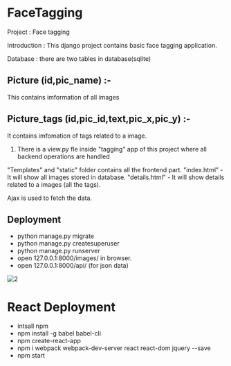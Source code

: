 # FaceTagging


Project : Face tagging

Introduction : This django project contains basic face tagging application.

Database : there are two tables in database(sqlite)
## Picture (id,pic_name) :- 
This contains imformation of all images 
## Picture_tags (id,pic_id,text,pic_x,pic_y) :- 
It contains imfomation of tags related to a image.
			
1. There is a view.py fle inside "tagging" app of this project where all backend operations are handled

"Templates" and "static" folder contains all the frontend part.
"index.html" - It will show all images stored in database.
"details.html" - It will show details related to a images (all the tags).

Ajax is used to fetch the data.

## Deployment
- python manage.py migrate
- python manage.py createsuperuser
- python manage.py runserver
- open 127.0.0.1:8000/images/ in browser.
- open 127.0.0.1:8000/api/ (for json data)

![2](https://user-images.githubusercontent.com/10284360/31588261-0b104f38-b20d-11e7-932e-3b24fd2c7c0b.jpg)

# React Deployment
- intsall npm
- npm install -g babel babel-cli
- npm create-react-app
- npm i webpack webpack-dev-server react react-dom jquery --save
- npm start

